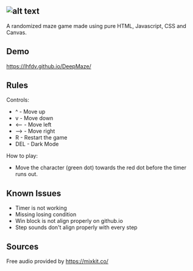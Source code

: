 ## ![alt text](https://github.com/lhfdv/DeepMaze/blob/main/logo.png?raw=true)
 
A randomized maze game made using pure HTML, Javascript, CSS and Canvas.

## Demo

https://lhfdv.github.io/DeepMaze/

## Rules

Controls:
* ^  -  Move up
* v  -  Move down
* <--  -  Move left
* -->  -  Move right
* R  -  Restart the game
* DEL - Dark Mode

How to play:

* Move the character (green dot) towards the red dot before the timer runs out.

## Known Issues

* Timer is not working
* Missing losing condition
* Win block is not align properly on github.io
* Step sounds don't align properly with every step

## Sources

Free audio provided by https://mixkit.co/
